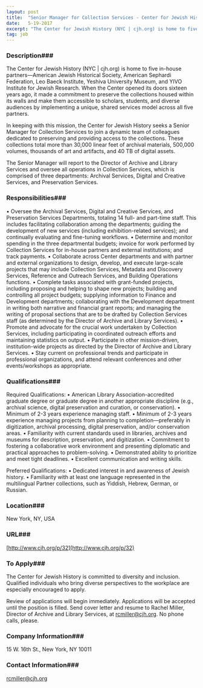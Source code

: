 ```yaml
---
layout: post
title:  "Senior Manager for Collection Services - Center for Jewish History"
date:   5-19-2017
excerpt: "The Center for Jewish History (NYC | cjh.org) is home to five in-house partners—American Jewish Historical Society, American Sephardi Federation, Leo Baeck Institute, Yeshiva University Museum, and YIVO Institute for Jewish Research. When the Center opened its doors sixteen years ago, it made a commitment to preserve the collections housed..."
tag: job
---
```


### Description###

The Center for Jewish History (NYC | cjh.org) is home to five in-house partners—American Jewish Historical Society, American Sephardi Federation, Leo Baeck Institute, Yeshiva University Museum, and YIVO Institute for Jewish Research.  When the Center opened its doors sixteen years ago, it made a commitment to preserve the collections housed within its walls and make them accessible to scholars, students, and diverse audiences by implementing a unique, shared services model across all five partners.

In keeping with this mission, the Center for Jewish History seeks a Senior Manager for Collection Services to join a dynamic team of colleagues dedicated to preserving and providing access to the collections. These collections total more than 30,000 linear feet of archival materials, 500,000 volumes, thousands of art and artifacts, and 40 TB of digital assets. 
  
The Senior Manager will report to the Director of Archive and Library Services and oversee all operations in Collection Services, which is comprised of three departments: Archival Services, Digital and Creative Services, and Preservation Services. 



### Responsibilities###


•	Oversee the Archival Services, Digital and Creative Services, and Preservation Services Departments, totaling 14 full- and part-time staff. This includes facilitating collaboration among the departments; guiding the development of new services (including exhibition-related services); and continually evaluating and fine-tuning workflows. 
•	Determine and monitor spending in the three departmental budgets; invoice for work performed by Collection Services for in-house partners and external institutions; and track payments.
•	Collaborate across Center departments and with partner and external organizations to design, develop, and execute large-scale projects that may include Collection Services, Metadata and Discovery Services, Reference and Outreach Services, and Building Operations functions.
•	Complete tasks associated with grant-funded projects, including proposing and helping to shape new projects; building and controlling all project budgets; supplying information to Finance and Development departments; collaborating with the Development department in writing both narrative and financial grant reports; and managing the writing of proposal sections that are to be drafted by Collection Services staff (as determined by the Director of Archive and Library Services).
•	Promote and advocate for the crucial work undertaken by Collection Services, including participating in coordinated outreach efforts and maintaining statistics on output.
•	Participate in other mission-driven, institution-wide projects as directed by the Director of Archive and Library Services.
•	Stay current on professional trends and participate in professional organizations, and attend relevant conferences and other events/workshops as appropriate.



### Qualifications###

Required Qualifications:
•	American Library Association-accredited graduate degree or graduate degree in another appropriate discipline (e.g., archival science, digital preservation and curation, or conservation).
•	Minimum of 2-3 years experience managing staff.
•	Minimum of 2-3 years experience managing projects from planning to completion—preferably in digitization, archival processing, digital preservation, and/or conservation areas.
•	Familiarity with current standards used in libraries, archives and museums for description, preservation, and digitization.
•	Commitment to fostering a collaborative work environment and presenting diplomatic and practical approaches to problem-solving.
•	Demonstrated ability to prioritize and meet tight deadlines.
•	Excellent communication and writing skills.

Preferred Qualifications:
•	Dedicated interest in and awareness of Jewish history.
•	Familiarity with at least one language represented in the multilingual Partner collections, such as Yiddish, Hebrew, German, or Russian. 





### Location###

New York, NY, USA


### URL###

[http://www.cjh.org/p/32](http://www.cjh.org/p/32)

### To Apply###

The Center for Jewish History is committed to diversity and inclusion. Qualified individuals who bring diverse perspectives to the workplace are especially encouraged to apply.

Review of applications will begin immediately. Applications will be accepted until the position is filled. Send cover letter and resume to Rachel Miller, Director of Archive and Library Services, at rcmiller@cjh.org. No phone calls, please.



### Company Information###

15 W. 16th St., New York, NY 10011


### Contact Information###

rcmiller@cjh.org

